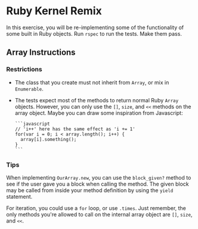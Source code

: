 Ruby Kernel Remix
===========================

In this exercise, you will be re-implementing some of the functionality of some
built in Ruby objects.  Run `rspec` to run the tests. Make them pass.


Array Instructions
---------------------------

### Restrictions

 *  The class that you create must not inherit from `Array`, or mix in
    `Enumerable`.
 *  The tests expect most of the methods to return normal Ruby `Array`
    objects.  However, you can only use the `[]`, `size`, and `<<` methods on
    the array object.  Maybe you can draw some inspiration from Javascript:

        ```javascript
        // 'i++' here has the same effect as 'i += 1'
        for(var i = 0; i < array.length(); i++) {
          array[i].something();
        }
        ```

### Tips

When implementing `OurArray.new`, you can use the `block_given?` method to see
if the user gave you a block when calling the method.  The given block may be
called from inside your method definition by using the `yield` statement.

For iteration, you could use a `for` loop, or use `.times`.  Just remember, the
only methods you're allowed to call on the internal array object are `[]`,
`size`, and `<<`.

